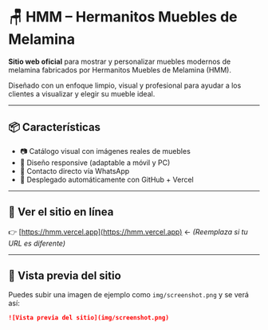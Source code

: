 # 🪑 HMM – Hermanitos Muebles de Melamina

**Sitio web oficial** para mostrar y personalizar muebles modernos de melamina fabricados por Hermanitos Muebles de Melamina (HMM).

Diseñado con un enfoque limpio, visual y profesional para ayudar a los clientes a visualizar y elegir su mueble ideal.

---

## 📦 Características

- 📷 Catálogo visual con imágenes reales de muebles
- 🎨 Diseño responsive (adaptable a móvil y PC)
- 📱 Contacto directo vía WhatsApp
- 🚀 Desplegado automáticamente con GitHub + Vercel

---

## 🚀 Ver el sitio en línea

👉 [https://hmm.vercel.app](https://hmm.vercel.app) ← *(Reemplaza si tu URL es diferente)*

---

## 📸 Vista previa del sitio

Puedes subir una imagen de ejemplo como `img/screenshot.png` y se verá así:

```markdown
![Vista previa del sitio](img/screenshot.png)
